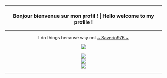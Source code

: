 ------------------------------------------------------------------------------------
<h3 align='center'>
  Bonjour bienvenue sur mon profil ! |
  Hello welcome to my profile !
</h3>

------------------------------------------------------------------------------------

<p align='center'>
  I do things because why not
  <a href="https://github.com/Saverio976">
    ~ Saverio976 ~
  </a>
</p>

<p align='center'>
  <a href="https://www.epitech.eu">
      <img src="https://img.shields.io/badge/Epitech-1a2b6d?style=for-the-badge&logo=/e/&logoColor=white">
  </a>
</p>

<p align='center'>
  <img src="http://github-readme-streak-stats.herokuapp.com/?user=romainpanno&theme=tokyonight&hide_border=true&border_radius=10&mode=weekly&fire=EB5454" />
  <br/>
  <img src="https://awesome-github-stats.azurewebsites.net/user-stats/romainpanno?cardType=level&theme=tokyonight&preferLogin=false&Ring=DD2727&Border=DD000000" />
  <br/>
  <img src="https://github-readme-stats.vercel.app/api/top-langs/?username=romainpanno&show_icons=true&theme=tokyonight&ring_color=DD2727&layout=compact" />
</p>

------------------------------------------------------------------------------------
